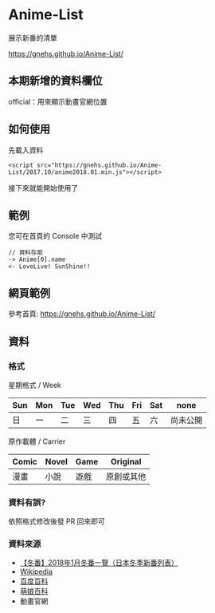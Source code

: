 # Anime-List
展示新番的清單

https://gnehs.github.io/Anime-List/
## 本期新增的資料欄位
official：用來顯示動畫官網位置
## 如何使用
先載入資料
```
<script src="https://gnehs.github.io/Anime-List/2017.10/anime2018.01.min.js"></script>
```
接下來就能開始使用了

## 範例
您可在首頁的 Console 中測試

```
// 資料存取
-> Anime[0].name
<- LoveLive! SunShine!!
```
## 網頁範例
參考首頁: https://gnehs.github.io/Anime-List/

## 資料
### 格式

星期格式 / Week

| Sun | Mon | Tue | Wed | Thu | Fri | Sat | none |
| --- | --- | --- | --- | --- | --- | --- | ---- |
|  日 |  一  |  二 |  三 |   四 |  五 |  六 | 尚未公開 |

原作載體 / Carrier

| Comic | Novel | Game | Original |
| ----- | ----- | ---- | -------- |
|  漫畫  |  小說 | 遊戲  | 原創或其他 |

### 資料有誤?
依照格式修改後發 PR 回來即可
### 資料來源
- [【冬番】2018年1月冬番一覽（日本冬季新番列表）](http://justlaughtw.blogspot.com/2017/07/20181.html)
- [Wikipedia](https://zh.wikipedia.org)
- [百度百科](https://baike.baidu.com)
- [萌娘百科](https://zh.moegirl.org/)
- 動畫官網

